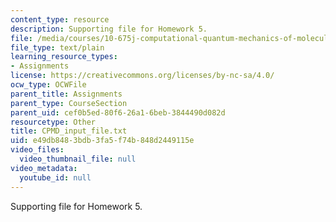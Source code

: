 ```yaml
---
content_type: resource
description: Supporting file for Homework 5.
file: /media/courses/10-675j-computational-quantum-mechanics-of-molecular-and-extended-systems-fall-2004/e49db8483bdb3fa5f74b848d2449115e_CPMD_input_file.txt
file_type: text/plain
learning_resource_types:
- Assignments
license: https://creativecommons.org/licenses/by-nc-sa/4.0/
ocw_type: OCWFile
parent_title: Assignments
parent_type: CourseSection
parent_uid: cef0b5ed-80f6-26a1-6beb-3844490d082d
resourcetype: Other
title: CPMD_input_file.txt
uid: e49db848-3bdb-3fa5-f74b-848d2449115e
video_files:
  video_thumbnail_file: null
video_metadata:
  youtube_id: null
---
```

Supporting file for Homework 5.